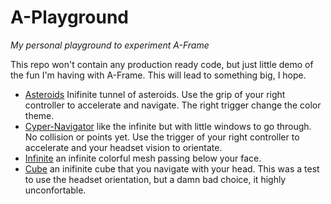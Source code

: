 # A-Playground

_My personal playground to experiment A-Frame_

This repo won't contain any production ready code, but just little demo of the fun I'm having with A-Frame. This will lead to something big, I hope.

- [Asteroids](https://maxwellito.github.io/a-playground/asteroids/) Inifinite tunnel of asteroids. Use the grip of your right controller to accelerate and navigate. The right trigger change the color theme.
- [Cyper-Navigator](https://maxwellito.github.io/a-playground/cyber-navigator/) like the infinite but with little windows to go through. No collision or points yet. Use the trigger of your right controller to accelerate and your headset vision to orientate.
- [Infinite](https://maxwellito.github.io/a-playground/infinite.html) an infinite colorful mesh passing below your face.
- [Cube](https://maxwellito.github.io/a-playground/cube.html) an inifinite cube that you navigate with your head. This was a test to use the headset orientation, but a damn bad choice, it highly unconfortable.
